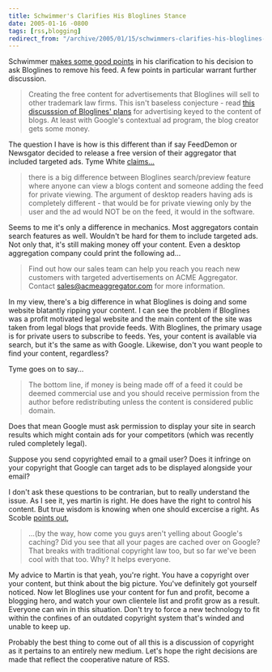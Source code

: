 ```yaml
---
title: Schwimmer's Clarifies His Bloglines Stance
date: 2005-01-16 -0800
tags: [rss,blogging]
redirect_from: "/archive/2005/01/15/schwimmers-clarifies-his-bloglines-stance.aspx/"
---
```


Schwimmer [makes some good
points](http://trademark.blog.us/blog/2005/01/15.html#a1531) in his
clarification to his decision to ask Bloglines to remove his feed. A few
points in particular warrant further discussion.

> Creating the free content for advertisements that Bloglines will sell
> to other trademark law firms. This isn't baseless conjecture - read
> [this discusssion of Bloglines'
> plans](http://www.readwriteweb.com/archives/002577.php) for
> advertising keyed to the content of blogs. At least with Google's
> contextual ad program, the blog creator gets some money.

The question I have is how is this different than if say FeedDemon or
Newsgator decided to release a free version of their aggregator that
included targeted ads. Tyme White
[claims...](http://blogyourway.com/index.php/2005/01/16/my-thoughts-on-robert-scoble-and-martin-schwimmer/)

> there is a big difference between Bloglines search/preview feature
> where anyone can view a blogs content and someone adding the feed for
> private viewing. The argument of desktop readers having ads is
> completely different - that would be for private viewing only by the
> user and the ad would NOT be on the feed, it would in the software.

Seems to me it's only a difference in mechanics. Most aggregators
contain search features as well. Wouldn't be hard for them to include
targeted ads. Not only that, it's still making money off your content.
Even a desktop aggregation company could print the following ad...

> Find out how our sales team can help you reach you reach new customers
> with targeted advertisements on ACME Aggregator. Contact
> sales@acmeaggregator.com for more information.

In my view, there's a big difference in what Bloglines is doing and some
website blatantly ripping your content. I can see the problem if
Bloglines was a profit motivated legal website and the main content of
the site was taken from legal blogs that provide feeds. With Bloglines,
the primary usage is for private users to subscribe to feeds. Yes, your
content is available via search, but it's the same as with Google.
Likewise, don't you want people to find your content, regardless?

Tyme goes on to say...

> The bottom line, if money is being made off of a feed it could be
> deemed commercial use and you should receive permission from the
> author before redistributing unless the content is considered public
> domain.

Does that mean Google must ask permission to display your site in search
results which might contain ads for your competitors (which was recently
ruled completely legal).

Suppose you send copyrighted email to a gmail user? Does it infringe on
your copyright that Google can target ads to be displayed alongside your
email?

I don't ask these questions to be contrarian, but to really understand
the issue. As I see it, yes martin is right. He does have the right to
control his content. But true wisdom is knowing when one should
excercise a right. As Scoble [points
out](http://radio.weblogs.com/0001011/2005/01/16.html#a9213),

> ...(by the way, how come you guys aren't yelling about Google's
> caching? Did you see that all your pages are cached over on Google?
> That breaks with traditional copyright law too, but so far we've been
> cool with that too. Why? It helps everyone.

My advice to Martin is that yeah, you're right. You have a copyright
over your content, but think about the big picture. You've definitely
got yourself noticed. Now let Bloglines use your content for fun and
profit, become a blogging hero, and watch your own clientele list and
profit grow as a result. Everyone can win in this situation. Don't try
to force a new technology to fit within the confines of an outdated
copyright system that's winded and unable to keep up.

Probably the best thing to come out of all this is a discussion of
copyright as it pertains to an entirely new medium. Let's hope the right
decisions are made that reflect the cooperative nature of RSS.

